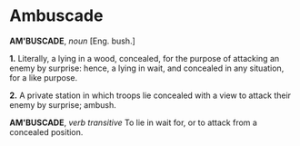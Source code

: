 # Ambuscade

**AM'BUSCADE**, _noun_ \[Eng. bush.\]

**1.** Literally, a lying in a wood, concealed, for the purpose of attacking an enemy by surprise: hence, a lying in wait, and concealed in any situation, for a like purpose.

**2.** A private station in which troops lie concealed with a view to attack their enemy by surprise; ambush.

**AM'BUSCADE**, _verb transitive_ To lie in wait for, or to attack from a concealed position.